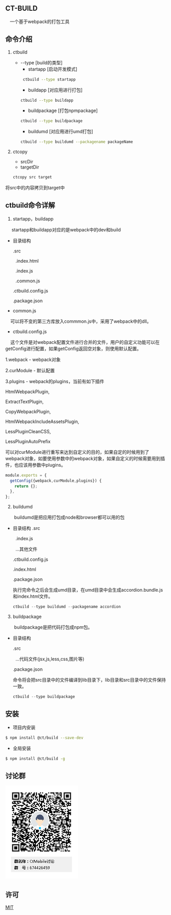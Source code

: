 ## CT-BUILD
&ensp;&ensp;一个基于webpack的打包工具
## 命令介绍
 1. ctbuild
    * --type [build的类型]
      * startapp [启动开发模式]
      ```bash
       ctbuild --type startapp
      ```
      * buildapp [对应用进行打包]
      ```bash
      ctbuild --type buildapp
      ```     
      * buildpackage [打包npmpackage]
      ```bash
      ctbuild --type buildpackage
      ``` 
      * buildumd [对应用进行umd打包]
      ```bash
      ctbuild --type buildumd --packagename packageName
      ```     
    
 2. ctcopy
     * srcDir
     * targetDir
     ```bash
     ctcopy src target
     ``` 
   
   将src中的内容拷贝到target中
 
##  ctbuild命令详解
 1. startapp，buildapp
 
 &nbsp;&nbsp;&nbsp;&nbsp;
 startapp和buildapp对应的是webpack中的dev和build
  
 * 目录结构
 
   .src
   
   &nbsp;&nbsp;.index.html
   
   &nbsp;&nbsp;.index.js
   
   &nbsp;&nbsp;.common.js
   
   .ctbuild.config.js
   
   .package.json

 * common.js
 
 &nbsp;&nbsp;&nbsp;&nbsp;可以将不变的第三方库放入commmon.js中，采用了webpack中的dll。

 * ctbuild.config.js
 
 &nbsp;&nbsp;&nbsp;&nbsp;这个文件是对webpack配置文件进行合并的文件，用户的自定义功能可以在getConfig进行配置，如果getConfig返回空对象，则使用默认配置。

 1.webpack - webpack对象

 2.curModule - 默认配置

 3.plugins - webpack的plugins，当前有如下插件

   HtmlWebpackPlugin,

   ExtractTextPlugin,

   CopyWebpackPlugin,

   HtmlWebpackIncludeAssetsPlugin,

   LessPluginCleanCSS,

   LessPluginAutoPrefix
  
  可以对curModule进行重写来达到自定义的目的，如果自定的时候用到了webpack对象，如要使用参数中的webpack对象，如果自定义的时候需要用到插件，也应该用参数中plugins。
  
 ```js
 module.exports = {
   getConfig({webpack,curModule,plugins}) {
     return {};
   },
 };
 ```

 2. buildumd
 
 &nbsp;&nbsp;&nbsp;&nbsp;&nbsp;&nbsp;&nbsp;buildumd是把应用打包成node和browser都可以用的包
 
 * 目录结构
   .src
   
   &nbsp;&nbsp;.index.js
   
   &nbsp;&nbsp;...其他文件
   
   .ctbuild.config.js
   
   .index.html
   
   .package.json
   
   执行完命令之后会生成umd目录，在umd目录中会生成accordion.bundle.js和index.html文件。
    ```js
    ctbuild --type buildumd --packagename accordion
    ```
 
 3. buildpackage
 
 &nbsp;&nbsp;&nbsp;&nbsp;&nbsp;&nbsp;&nbsp;buildpackage是把代码打包成npm包。

 * 目录结构
   
   .src
   
   &nbsp;&nbsp;...代码文件(jsx,js,less,css,图片等)
   
   .package.json
   
   命令将会把src目录中的文件编译到lib目录下，lib目录和src目录中的文件保持一致。

    ```js
    ctbuild --type buildpackage
    ```

##  安装

* 项目内安装
```bash
$ npm install @ct/build --save-dev
```

* 全局安装
```bash
$ npm install @ct/build -g
```

## 讨论群
![](https://github.com/playerljc/CTMobile/raw/master/outimages/qq.png "讨论群")

## 许可
[MIT](/LICENSE)
